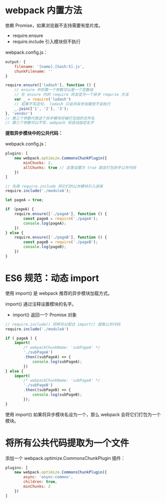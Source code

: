 # webpack 内置方法

依赖 Promise，如果浏览器不支持需要有垫片库。

* require.ensure
* require.include 引入模块但不执行

webpack.config.js：

```js
output: {
    filename: '[name].[hash:5].js',
    chunkFilename: ''
}
```

```js
require.ensure(['lodash'], function () {
    // ensure 中的第一个参数可以是一个空数组
    // 在 ensure 内的 require 将会变为一个异步 requrie 方法
    var _ = require('lodash')
    // 如果不写这句， lodash 只会并异步加载但不会执行
    _.join(['1', '2'], '3');
}, 'vendor')
// 第三个参数代表这个异步模块将被打包成的文件名
// 第三个参数可以不写，webpack 将自动指定名字
```

**提取异步模块中的公共代码：**

webpack.config.js：

```js
plugins: [
    new webpack.optimize.CommonsChunkPlugin({
        minChunks: 2,
        allChunks: true // 这里设置为 true 就会打包异步公共代码
    })
]
```

```js
// 先用 require.include 将它们的公共模块引入进来
require.include('./moduleA');

let pageA = true;

if （pageA) {
    require.ensure(['./pageA'], function () {
        const pageA = require('./pageA');
        console.log(pageA);
    })
} else {
    require.ensure(['./pageB'], function () {
        const pageB = require('./pageB');
        console.log(pageB);
    })
}
```

# ES6 规范：动态 import

使用 import() 是 webpack 推荐的异步模块加载方式。

import() 通过注释设置模块的名字。

* import() 返回一个 Promise 对象

```js
// require.include() 同样可以配合 import() 提取公共代码
require.include('./moduleA')

if ( pageA ) {
    import(
        /* webpackChunkName: 'subPageA' */
        './subPageA')
        .then((subPageA) => {
            console.log(subPageA);
        })
} else {
    import(
        /* webpackChunkName: 'subPageA' */
        './subPageB')
        .then((subPageB) => {
            console.log(subPageB);
        });
}
```

使用 import() 如果将异步模块名设为一个，那么 webpack 会将它们打包为一个模块。

# 将所有公共代码提取为一个文件

添加一个 webpack.optimize.CommonsChunkPlugin 插件：

```js
plugins: [
    new webpack.optimize.CommonsChunkPlugin({
        async: 'async-common',
        children: true,
        minChunks: 2
    })
]
```